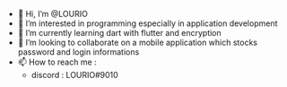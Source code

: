 - 👋 Hi, I’m @LOURIO
- 👀 I’m interested in programming especially in application development
- 🌱 I’m currently learning dart with flutter and encryption  
- 💞️ I’m looking to collaborate on a mobile application which stocks password and login informations 
- 📫 How to reach me :
   - discord : LOURIO#9010

<!---
LOURIO/LOURIO is a ✨ special ✨ repository because its `README.md` (this file) appears on your GitHub profile.
You can click the Preview link to take a look at your changes.
--->
